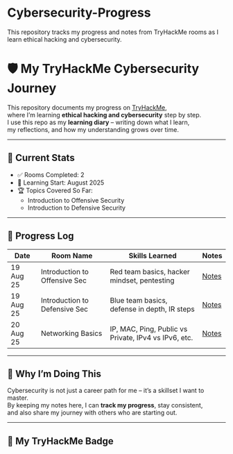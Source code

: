 # Cybersecurity-Progress
This repository tracks my progress and notes from TryHackMe rooms as I learn ethical hacking and cybersecurity.
# 🛡️ My TryHackMe Cybersecurity Journey

This repository documents my progress on [TryHackMe](https://tryhackme.com/),  
where I’m learning **ethical hacking and cybersecurity** step by step.  
I use this repo as my **learning diary** – writing down what I learn,  
my reflections, and how my understanding grows over time.  

---

## 📌 Current Stats
- ✅ Rooms Completed: 2
- 📅 Learning Start: August 2025
- 🏆 Topics Covered So Far:
  - Introduction to Offensive Security
  - Introduction to Defensive Security

---

## 🚀 Progress Log
| Date       | Room Name                        | Skills Learned                                | Notes |
|------------|----------------------------------|-----------------------------------------------|-------|
| 19 Aug 25  | Introduction to Offensive Sec    | Red team basics, hacker mindset, pentesting   | [Notes](notes/Intro_Offensive_Security.md) |
| 19 Aug 25  | Introduction to Defensive Sec    | Blue team basics, defense in depth, IR steps  | [Notes](notes/Intro_Defensive_Security.md) |
| 20 Aug 25  | Networking Basics                | IP, MAC, Ping, Public vs Private, IPv4 vs IPv6, etc. | [Notes](Pre-Security/Networking%20Basics.md) |

---

## 🎯 Why I’m Doing This
Cybersecurity is not just a career path for me – it’s a skillset I want to master.  
By keeping my notes here, I can **track my progress**, stay consistent,  
and also share my journey with others who are starting out.  

---

## 🏅 My TryHackMe Badge


